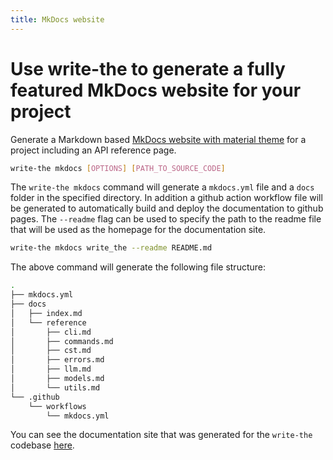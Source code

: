 ```yaml
---
title: MkDocs website
---
```


# Use write-the to generate a fully featured MkDocs website for your project

Generate a Markdown based [MkDocs website with material theme](https://squidfunk.github.io/mkdocs-material/) for a project including an API reference page.

```bash
write-the mkdocs [OPTIONS] [PATH_TO_SOURCE_CODE]
```

The `write-the mkdocs` command will generate a `mkdocs.yml` file and a `docs` folder in the specified directory. In addition a github action workflow file will be generated to automatically build and deploy the documentation to github pages. The `--readme` flag can be used to specify the path to the readme file that will be used as the homepage for the documentation site.

```bash
write-the mkdocs write_the --readme README.md
```
The above command will generate the following file structure:

```bash
.
├── mkdocs.yml
├── docs
│   ├── index.md
│   └── reference
│       ├── cli.md
│       ├── commands.md
│       ├── cst.md
│       ├── errors.md
│       ├── llm.md
│       ├── models.md
│       └── utils.md
└── .github
    └── workflows
        └── mkdocs.yml
```

You can see the documentation site that was generated for the `write-the` codebase [here](https://write-the.wytamma.com/).
